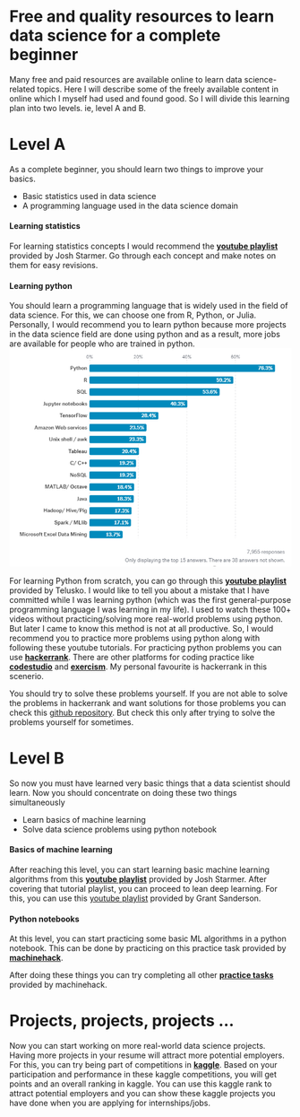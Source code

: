 # Free and quality resources to learn data science for a complete beginner


Many free and paid resources are available online to learn data science-related topics. Here I will describe some of the freely available content in online which I myself had used and found good. So I will divide this learning plan into two levels. ie, level A and B.

# Level A
As a complete beginner, you should learn two things to improve your basics. 
* Basic statistics used in data science 
* A programming language used in the data science domain

#### Learning statistics

For learning statistics concepts I would recommend the **[youtube playlist](https://www.youtube.com/watch?v=qBigTkBLU6g&list=PLblh5JKOoLUK0FLuzwntyYI10UQFUhsY9)** provided by Josh Starmer. Go through each concept and make notes on them for easy revisions.

#### Learning python

You should learn a programming language that is widely used in the field of data science. For this, we can choose one from R, Python, or Julia. Personally, I would recommend you to learn python because more projects in the data science field are done using python and as a result, more jobs are available for people who are trained in python.
![Python vs others](pythonvsr.png "Survey of Kagglers finds Python, R to be preferred tools")

For learning Python from scratch, you can go through this **[youtube playlist](https://www.youtube.com/watch?v=QXeEoD0pB3E&list=PLsyeobzWxl7poL9JTVyndKe62ieoN-MZ3)** provided by Telusko. I would like to tell you about a mistake that I have committed while I was learning python (which was the first general-purpose programming language I was learning in my life). I used to watch these 100+ videos without practicing/solving more real-world problems using python. But later I came to know this method is not at all productive. So, I would recommend you to practice more problems using python along with following these youtube tutorials. For practicing python problems you can use  **[hackerrank](https://www.hackerrank.com/domains/python)**. There are other platforms for coding practice like **[codestudio](https://www.codingninjas.com/codestudio/guided-paths/basics-of-python)** and **[exercism](https://exercism.org/tracks/python)**. My personal favourite is hackerrank in this scenerio. 

You should try to solve these problems yourself. If you are not able to solve the problems in hackerrank and want solutions for those problems you can check this [github repository](https://github.com/arsho/Hackerrank_Python_Domain_Solutions). But check this only after trying to solve the problems yourself for sometimes. 

# Level B

So now you must have learned very basic things that a data scientist should learn. Now you should concentrate on doing these two things simultaneously
* Learn basics of machine learning
* Solve data science problems using python notebook

#### Basics of machine learning

After reaching this level, you can start learning basic machine learning algorithms from this **[youtube playlist](https://www.youtube.com/watch?v=Gv9_4yMHFhI&list=PLblh5JKOoLUICTaGLRoHQDuF_7q2GfuJF)** provided by Josh Starmer. After covering that tutorial playlist, you can proceed to lean deep learning. For this, you can use this [youtube playlist](https://www.youtube.com/playlist?list=PLZHQObOWTQDNU6R1_67000Dx_ZCJB-3pi) provided by Grant Sanderson.

#### Python notebooks 
At this level, you can start practicing some basic ML algorithms in a python notebook. This can be done by practicing on this practice task provided by **[machinehack](https://machinehack.com/practices/machine_learning)**.

After doing these things you can try completing all other **[practice tasks](https://machinehack.com/practices)** provided by machinehack.

# Projects, projects, projects ...

Now you can start working on more real-world data science projects. Having more projects in your resume will attract more potential employers. For this, you can try being part of competitions in **[kaggle](https://www.kaggle.com/competitions)**. Based on your participation and performance in these kaggle competitions, you will get points and an overall ranking in kaggle. You can use this kaggle rank to attract potential employers and you can show these kaggle projects you have done when you are applying for internships/jobs. 
